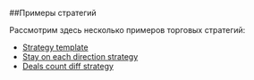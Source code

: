 ##Примеры стратегий

Рассмотрим здесь несколько примеров торговых стратегий:

* [Strategy template](./examples/strategy_template.md)
* [Stay on each direction strategy](./examples/stay_on_each_dir.md)
* [Deals count diff strategy](./examples/deals_count_diff.md)
